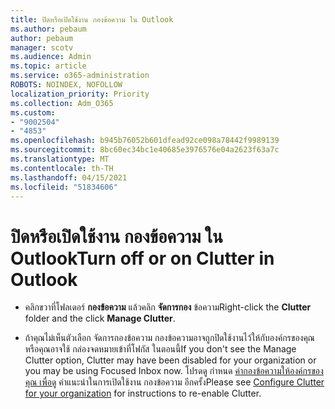 ```yaml
---
title: ปิดหรือเปิดใช้งาน กองข้อความ ใน Outlook
ms.author: pebaum
author: pebaum
manager: scotv
ms.audience: Admin
ms.topic: article
ms.service: o365-administration
ROBOTS: NOINDEX, NOFOLLOW
localization_priority: Priority
ms.collection: Adm_O365
ms.custom:
- "9002504"
- "4853"
ms.openlocfilehash: b945b76052b601dfead92ce098a78442f9989139
ms.sourcegitcommit: 8bc60ec34bc1e40685e3976576e04a2623f63a7c
ms.translationtype: MT
ms.contentlocale: th-TH
ms.lasthandoff: 04/15/2021
ms.locfileid: "51834606"
---
```

# <a name="turn-off-or-on-clutter-in-outlook"></a><span data-ttu-id="971dd-102">ปิดหรือเปิดใช้งาน กองข้อความ ใน Outlook</span><span class="sxs-lookup"><span data-stu-id="971dd-102">Turn off or on Clutter in Outlook</span></span>

- <span data-ttu-id="971dd-103">คลิกขวาที่โฟลเดอร์ **กองข้อความ** แล้วคลิก **จัดการกอง** ข้อความ</span><span class="sxs-lookup"><span data-stu-id="971dd-103">Right-click the **Clutter** folder and the click **Manage Clutter**.</span></span> 

- <span data-ttu-id="971dd-104">ถ้าคุณไม่เห็นตัวเลือก จัดการกองข้อความ กองข้อความอาจถูกปิดใช้งานไว้ให้กับองค์กรของคุณ หรือคุณอาจใช้ กล่องจดหมายเข้าที่โฟกัส ในตอนนี้</span><span class="sxs-lookup"><span data-stu-id="971dd-104">If you don't see the Manage Clutter option, Clutter may have been disabled for your organization or you may be using Focused Inbox now.</span></span> <span data-ttu-id="971dd-105">โปรดดู กําหนด [ค่ากองข้อความให้องค์กรของคุณ เพื่อดู](https://support.office.com/article/832276bd-d024-47b6-a80a-a6b884907a5b?wt.mc_id=SCL_a9c72a77-1bc4-40e6-ba6d-103c1d1aba4c_AdmHlp) คําแนะนําในการเปิดใช้งาน กองข้อความ อีกครั้ง</span><span class="sxs-lookup"><span data-stu-id="971dd-105">Please see [Configure Clutter for your organization](https://support.office.com/article/832276bd-d024-47b6-a80a-a6b884907a5b?wt.mc_id=SCL_a9c72a77-1bc4-40e6-ba6d-103c1d1aba4c_AdmHlp) for instructions to re-enable Clutter.</span></span>
